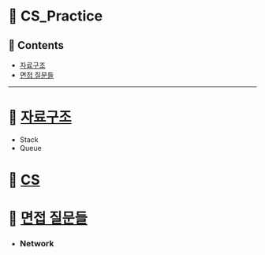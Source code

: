 # :pushpin: CS_Practice

## 📝 Contents
* [자료구조](https://github.com/JH-TT/CS_Practice/blob/main/README.md#apple-%EC%9E%90%EB%A3%8C%EA%B5%AC%EC%A1%B0)
* [면접 질문들](https://github.com/JH-TT/CS_Practice/blob/main/README.md#speech_balloon-%EB%A9%B4%EC%A0%91-%EC%A7%88%EB%AC%B8%EB%93%A4)
***
# :apple: [자료구조](https://github.com/JH-TT/CS_Practice/blob/main/Contents/Date_Structure.md)
* Stack
* Queue
# :basketball: [CS](https://github.com/JH-TT/CS_Practice/blob/main/Contents/Operating_System.md)
# :speech_balloon: [면접 질문들](https://github.com/JH-TT/CS_Practice/blob/main/Contents/Interview.md)
* ### Network
